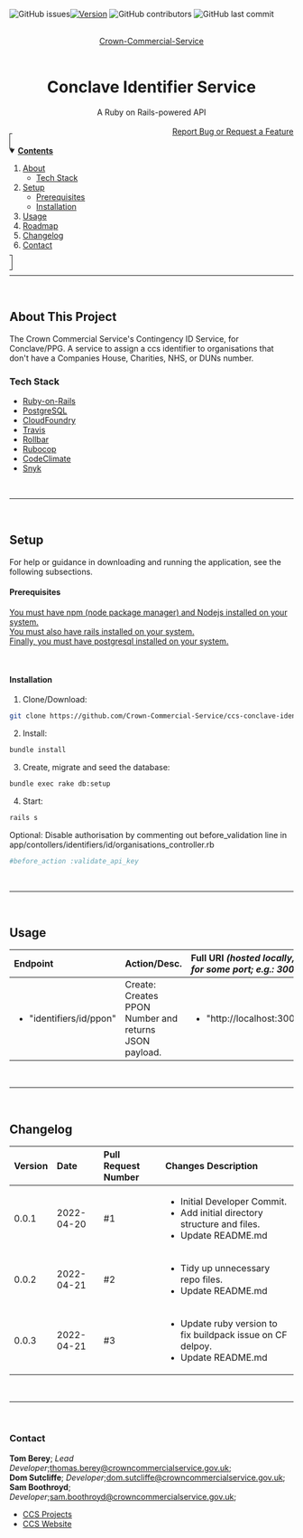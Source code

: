 <!-- PROJECT SHIELDS -->
<img alt="GitHub issues" src="https://img.shields.io/github/issues/Crown-Commercial-Service/ccs-conclave-identifier-service">[![Version][version-shield]][version-url]
<img alt="GitHub contributors" src="https://img.shields.io/github/contributors/Crown-Commercial-Service/ccs-conclave-identifier-service">
<img alt="GitHub last commit" src="https://img.shields.io/github/last-commit/Crown-Commercial-Service/ccs-conclave-identifier-service">



<!-- PROJECT LOGO -->
<br>
<div align="center">
  <a href="https://github.com/Crown-Commercial-Service">
    Crown-Commercial-Service
  </a><br><br>
  <div align="center"><h1>Conclave Identifier Service</h1>A Ruby on Rails-powered API</div>
  <div align="right">
    <br>
    <a href="https://github.com/Crown-Commercial-Service/ccs-conclave-identifier-service/issues">Report Bug or Request a Feature</a>
  </div>
</div>



<!-- TABLE OF CONTENTS -->
<details open="open" style="padding:4px;display:inline;border-width:1px;border-style:solid;">
  <summary><b style="display: inline-block"><u>Contents</u></b></summary>
    <ol>
        <li>
        <a href="#about-this-project">About</a>
        <ul>
            <li><a href="#tech-stack">Tech Stack</a></li>
        </ul>
        </li>
        <li>
        <a href="#setup">Setup</a>
        <ul>
            <li><a href="#prerequisites">Prerequisites</a></li>
            <li><a href="#installation">Installation</a></li>
        </ul>
        </li>
        <li><a href="#usage">Usage</a></li>
        <li><a href="#roadmap">Roadmap</a></li>
        <li><a href="#changelog">Changelog</a></li>
        <li><a href="#contact">Contact</a></li>
    </ol>
</details><hr><br>



<!-- ABOUT THis PROJECT -->
## About This Project
The Crown Commercial Service's Contingency ID Service, for Conclave/PPG. A service to assign a ccs identifier to organisations that don't have a Companies House, Charities, NHS, or DUNs number.

### Tech Stack
* [Ruby-on-Rails](https://rubyonrails.org/)
* [PostgreSQL](https://www.postgresql.org)
* [CloudFoundry](https://www.cloudfoundry.org/)
* [Travis](https://www.travis-ci.com/)
* [Rollbar](https://rollbar.com/)
* [Rubocop](https://rubocop.org/)
* [CodeClimate](https://codeclimate.com/)
* [Snyk](https://snyk.io/)

<br><hr><br>



<!-- SETUP -->
## Setup
For help or guidance in downloading and running the application, see the following subsections.
<br>

#### Prerequisites
[You must have npm (node package manager) and Nodejs installed on your system.](https://docs.npmjs.com/downloading-and-installing-node-js-and-npm)<br>
[You must also have rails installed on your system.](https://guides.rubyonrails.org/v5.0/getting_started.html)<br>
[Finally, you must have postgresql installed on your system.](https://www.postgresql.org)

<br>

#### Installation
1. Clone/Download:
  ```sh
  git clone https://github.com/Crown-Commercial-Service/ccs-conclave-identifier-service.git
  ```
2. Install:
  ```sh
  bundle install
  ```
3. Create, migrate and seed the database:
  ```sh
  bundle exec rake db:setup

  ```
4. Start:
  ```sh
  rails s
  ```
 Optional: Disable authorisation by commenting out before_validation line in app/contollers/identifiers/id/organisations_controller.rb
  ```sh
  #before_action :validate_api_key
  ```

<br><hr><br>



<!-- USAGE EXAMPLES -->
## Usage

| Endpoint | Action/Desc. | Full URI <i>(hosted locally, for some port; e.g.: 3000)</i> | Request Type |
|:---|:---|:---|:---|
| <ul><li>"identifiers/id/ppon"</li></ul> | Create:<br>Creates PPON Number and returns JSON payload. | <ul><li>"http://localhost:3000/"</li></ul> | POST |

<br><hr><br>

<!-- CHANGELOG -->
## Changelog

| Version | Date | Pull Request Number | Changes Description |
|:---|:---|:---|:---|
| 0.0.1 | 2022-04-20 | #1 | <ul><li>Initial Developer Commit.</li><li>Add initial directory structure and files.</li><li>Update README.md</li></ul> |
| 0.0.2 | 2022-04-21 | #2 | <ul><li>Tidy up unnecessary repo files.</li><li>Update README.md</li></ul> |
| 0.0.3 | 2022-04-21 | #3 | <ul><li>Update ruby version to fix buildpack issue on CF delpoy.</li><li>Update README.md</li></ul> |

<br><hr><br>


<!-- CONTACT -->
### Contact

<b>Tom Berey</b>; <i>Lead Developer</i>;thomas.berey@crowncommercialservice.gov.uk;<br>
<b>Dom Sutcliffe</b>; <i>Developer</i>;dom.sutcliffe@crowncommercialservice.gov.uk;<br>
<b>Sam Boothroyd</b>; <i>Developer</i>;sam.boothroyd@crowncommercialservice.gov.uk;


* [CCS Projects](https://github.com/Crown-Commercial-Service?tab=repositories)
* [CCS Website](https://www.crowncommercial.gov.uk/)

<br>

<br>

<!-- SPECIFIC URLS - NEED CHANGING PER PROJECT -->
[workflow-shield]: https://github.com/Crown-Commercial-Service/ccs-conclave-identifier-service/actions/workflows/codeql-analysis.yml/badge.svg
[workflow-url]: https://github.com/Crown-Commercial-Service/ccs-conclave-identifier-service/actions
[version-shield]: https://img.shields.io/github/v/release/Crown-Commercial-Service/social-stocks
[version-url]: https://github.com/Crown-Commercial-Service/ccs-conclave-identifier-service/releases/
[stars-shield]: https://img.shields.io/github/stars/Crown-Commercial-Service/social-stocks.svg
[stars-url]: https://github.com/Crown-Commercial-Service/ccs-conclave-identifier-service/stargazers
[contributors-shield]: https://img.shields.io/github/contributors/Crown-Commercial-Service/social-stocks.svg
[contributors-url]: https://github.com/Crown-Commercial-Service/ccs-conclave-identifier-service/graphs/contributors
[forks-shield]: https://img.shields.io/github/forks/Crown-Commercial-Service/social-stocks.svg
[forks-url]: https://github.com/Crown-Commercial-Service/ccs-conclave-identifier-service/network/members
[issues-shield]: https://img.shields.io/github/issues/Crown-Commercial-Service/social-stocks.svg
[issues-url]: https://github.com/Crown-Commercial-Service/ccs-conclave-identifier-service/issues
[project-url]: https://github.com/Crown-Commercial-Service/ccs-conclave-identifier-service/projects
